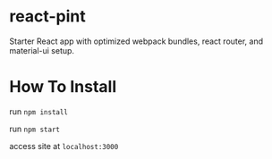 # react-pint
Starter React app with optimized webpack bundles, react router, and material-ui setup.

# How To Install
run `npm install`

run `npm start`

access site at `localhost:3000`
